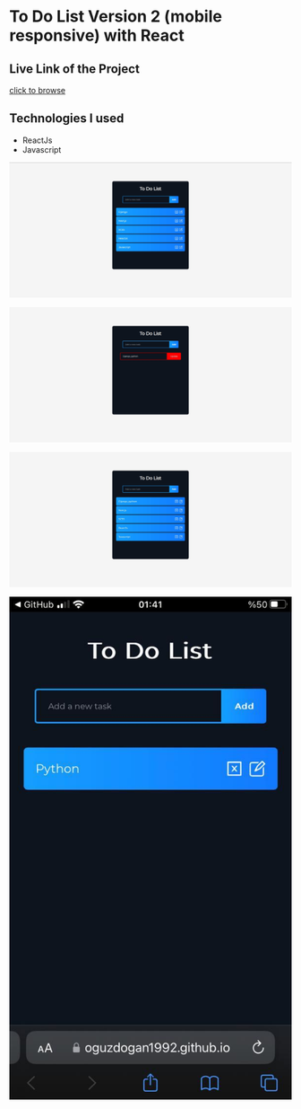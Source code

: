 # To Do List Version 2 (mobile responsive) with React
## Live Link of the Project 
[click to browse](https://oguzdogan1992.github.io/todoList-v2/)
## Technologies I used
- ReactJs
- Javascript

![Screenshot](1.jpg)

![Screenshot](2.jpg)

![Screenshot](3.jpg)

![Screenshot](4.jpg)
